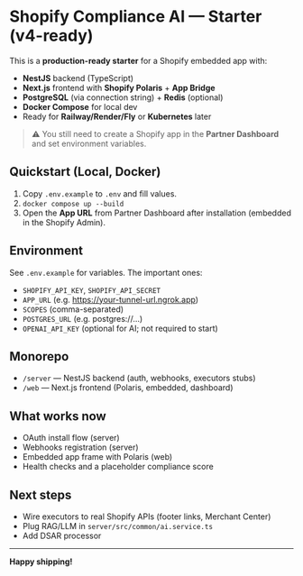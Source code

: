 # Shopify Compliance AI — Starter (v4-ready)

This is a **production-ready starter** for a Shopify embedded app with:
- **NestJS** backend (TypeScript)
- **Next.js** frontend with **Shopify Polaris** + **App Bridge**
- **PostgreSQL** (via connection string) + **Redis** (optional)
- **Docker Compose** for local dev
- Ready for **Railway/Render/Fly** or **Kubernetes** later

> ⚠️ You still need to create a Shopify app in the **Partner Dashboard** and set environment variables.

## Quickstart (Local, Docker)
1. Copy `.env.example` to `.env` and fill values.
2. `docker compose up --build`
3. Open the **App URL** from Partner Dashboard after installation (embedded in the Shopify Admin).

## Environment
See `.env.example` for variables. The important ones:
- `SHOPIFY_API_KEY`, `SHOPIFY_API_SECRET`
- `APP_URL` (e.g. https://your-tunnel-url.ngrok.app)
- `SCOPES` (comma-separated)
- `POSTGRES_URL` (e.g. postgres://...)
- `OPENAI_API_KEY` (optional for AI; not required to start)

## Monorepo
- `/server` — NestJS backend (auth, webhooks, executors stubs)
- `/web` — Next.js frontend (Polaris, embedded, dashboard)

## What works now
- OAuth install flow (server)
- Webhooks registration (server)
- Embedded app frame with Polaris (web)
- Health checks and a placeholder compliance score

## Next steps
- Wire executors to real Shopify APIs (footer links, Merchant Center)
- Plug RAG/LLM in `server/src/common/ai.service.ts`
- Add DSAR processor

---

**Happy shipping!**
